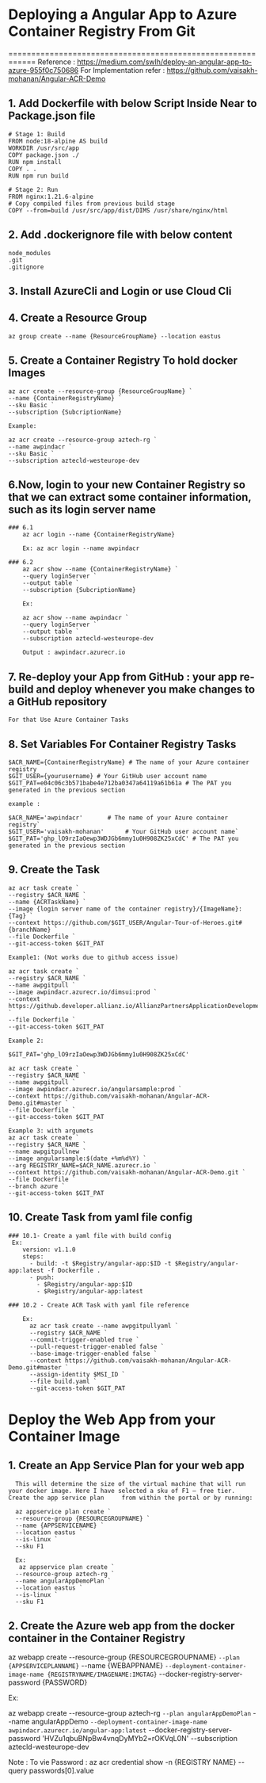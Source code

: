 
# Deploying a Angular App to Azure Container Registry From Git
============================================================
	Reference : https://medium.com/swlh/deploy-an-angular-app-to-azure-955f0c750686
  For Implementation refer : https://github.com/vaisakh-mohanan/Angular-ACR-Demo

## 1. Add Dockerfile with below Script Inside Near to Package.json file
	
	# Stage 1: Build
	FROM node:18-alpine AS build
	WORKDIR /usr/src/app
	COPY package.json ./
	RUN npm install
	COPY . .
	RUN npm run build

	# Stage 2: Run 
	FROM nginx:1.21.6-alpine
	# Copy compiled files from previous build stage
	COPY --from=build /usr/src/app/dist/DIMS /usr/share/nginx/html
	
## 2. Add .dockerignore file with below content
	
	node_modules
	.git
	.gitignore
	
## 3. Install AzureCli and Login or use Cloud Cli

## 4. Create a Resource Group
	
	az group create --name {ResourceGroupName} --location eastus
	
## 5. Create a Container Registry To hold docker Images

	az acr create --resource-group {ResourceGroupName} `
	--name {ContainerRegistryName} `
	--sku Basic `
	--subscription {SubcriptionName} 
	
	Example:
	
	az acr create --resource-group aztech-rg `
	--name awpindacr `
	--sku Basic `
	--subscription aztecld-westeurope-dev 
	
## 6.Now, login to your new Container Registry so that we can extract some container information, such as its login server name

	### 6.1	
		az acr login --name {ContainerRegistryName}
		
		Ex: az acr login --name awpindacr
	
	### 6.2
		az acr show --name {ContainerRegistryName} `
		--query loginServer `
		--output table `
		--subscription {SubcriptionName}
		
		Ex: 
		
		az acr show --name awpindacr `
		--query loginServer `
		--output table `
		--subscription aztecld-westeurope-dev
		
		Output : awpindacr.azurecr.io
		
## 7. Re-deploy your App from GitHub : your app re-build and deploy whenever you make changes to a GitHub repository

	For that Use Azure Container Tasks

## 8.	Set Variables For Container Registry Tasks
	
	$ACR_NAME={ContainerRegistryName} # The name of your Azure container registry
	$GIT_USER={yourusername} # Your GitHub user account name
	$GIT_PAT=e04c06c3b571babe4e712ba0347a64119a61b61a # The PAT you generated in the previous section
	
	example :
	
	$ACR_NAME='awpindacr'       # The name of your Azure container registry`
	$GIT_USER='vaisakh-mohanan'      # Your GitHub user account name`
	$GIT_PAT='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' # The PAT you generated in the previous section
	
## 9.	Create the Task
	
	az acr task create `
	--registry $ACR_NAME `
	--name {ACRTaskName} `
	--image {login server name of the container registry}/{ImageName}:{Tag} `
	--context https://github.com/$GIT_USER/Angular-Tour-of-Heroes.git#{branchName} `
	--file Dockerfile `
	--git-access-token $GIT_PAT
	
	Example1: (Not works due to github access issue)
	
	az acr task create `
	--registry $ACR_NAME `
	--name awpgitpull `
	--image awpindacr.azurecr.io/dimsui:prod `
	--context https://github.developer.allianz.io/AllianzPartnersApplicationDevelopment/$GIT_USER/DIMS_UI.git#master `
	--file Dockerfile `
	--git-access-token $GIT_PAT
	
	Example 2:
	
	$GIT_PAT='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'
	
	az acr task create `
	--registry $ACR_NAME `
	--name awpgitpull `
	--image awpindacr.azurecr.io/angularsample:prod `
	--context https://github.com/vaisakh-mohanan/Angular-ACR-Demo.git#master `
	--file Dockerfile `
	--git-access-token $GIT_PAT
	
	Example 3: with argumets
	az acr task create `
    --registry $ACR_NAME `
    --name awpgitpullnew `
    --image angularsample:$(date +%m%d%Y) `
    --arg REGISTRY_NAME=$ACR_NAME.azurecr.io `
    --context https://github.com/vaisakh-mohanan/Angular-ACR-Demo.git `
    --file Dockerfile `
    --branch azure `
    --git-access-token $GIT_PAT
	
	
## 10. Create Task from yaml file config

	### 10.1- Create a yaml file with build config 
	 Ex: 
		version: v1.1.0
		steps:
		  - build: -t $Registry/angular-app:$ID -t $Registry/angular-app:latest -f Dockerfile .
		  - push:
			- $Registry/angular-app:$ID
			- $Registry/angular-app:latest
			
	### 10.2 - Create ACR Task with yaml file reference
	
		Ex:
		  az acr task create --name awpgitpullyaml `
		  --registry $ACR_NAME `
		  --commit-trigger-enabled true `
		  --pull-request-trigger-enabled false `
		  --base-image-trigger-enabled false `
		  --context https://github.com/vaisakh-mohanan/Angular-ACR-Demo.git#master `
		  --assign-identity $MSI_ID `
		  --file build.yaml `
		  --git-access-token $GIT_PAT
      
      
# Deploy the Web App from your Container Image

## 1. Create an App Service Plan for your web app
      This will determine the size of the virtual machine that will run your docker image. Here I have selected a sku of F1 — free tier. Create the app service plan     from within the portal or by running:
      
      az appservice plan create `
      --resource-group {RESOURCEGROUPNAME} `
      --name {APPSERVICENAME} `
      --location eastus `
      --is-linux `
      --sku F1
      
      Ex:
       az appservice plan create `
      --resource-group aztech-rg `
      --name angularAppDemoPlan `
      --location eastus `
      --is-linux `
      --sku F1
      
## 2. Create the Azure web app from the docker container in the Container Registry

  az webapp create --resource-group {RESOURCEGROUPNAME} `
  --plan {APPSERVICEPLANNAME} `
  --name {WEBAPPNAME} `
  --deployment-container-image-name {REGISTRYNAME/IMAGENAME:IMGTAG} `
  --docker-registry-server-password {PASSWORD}
  
  Ex:
  
   az webapp create --resource-group aztech-rg `
  --plan angularAppDemoPlan `
  --name angularAppDemo `
  --deployment-container-image-name awpindacr.azurecr.io/angular-app:latest `
  --docker-registry-server-password 'HVZu1qbuBNpBw4vnqDyMYb2=rOKVqL0N'
  --subscription aztecld-westeurope-dev
  
  Note : To vie Password : az acr credential show -n {REGISTRY NAME} --query passwords[0].value
